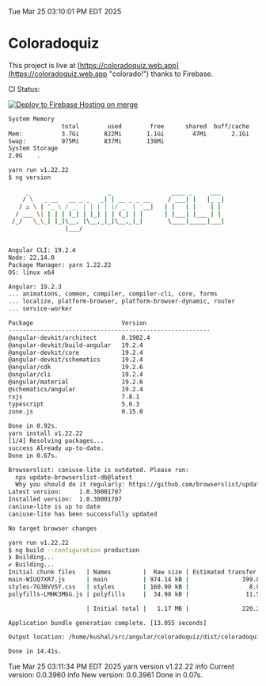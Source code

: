 Tue Mar 25 03:10:01 PM EDT 2025

# Coloradoquiz


This project is live at [https://coloradoquiz.web.app](https://coloradoquiz.web.app "colorado!") thanks to Firebase.

CI Status: 

[![Deploy to Firebase Hosting on merge](https://github.com/teamkushal/coloradoquiz/actions/workflows/firebase-hosting-merge.yml/badge.svg)](https://github.com/teamkushal/coloradoquiz/actions/workflows/firebase-hosting-merge.yml)

```bash
System Memory
               total        used        free      shared  buff/cache   available
Mem:           3.7Gi       822Mi       1.1Gi        47Mi       2.1Gi       2.9Gi
Swap:          975Mi       837Mi       138Mi
System Storage
2.0G	.
```
```bash
yarn run v1.22.22
$ ng version

     _                      _                 ____ _     ___
    / \   _ __   __ _ _   _| | __ _ _ __     / ___| |   |_ _|
   / △ \ | '_ \ / _` | | | | |/ _` | '__|   | |   | |    | |
  / ___ \| | | | (_| | |_| | | (_| | |      | |___| |___ | |
 /_/   \_\_| |_|\__, |\__,_|_|\__,_|_|       \____|_____|___|
                |___/
    

Angular CLI: 19.2.4
Node: 22.14.0
Package Manager: yarn 1.22.22
OS: linux x64

Angular: 19.2.3
... animations, common, compiler, compiler-cli, core, forms
... localize, platform-browser, platform-browser-dynamic, router
... service-worker

Package                         Version
---------------------------------------------------------
@angular-devkit/architect       0.1902.4
@angular-devkit/build-angular   19.2.4
@angular-devkit/core            19.2.4
@angular-devkit/schematics      19.2.4
@angular/cdk                    19.2.6
@angular/cli                    19.2.4
@angular/material               19.2.6
@schematics/angular             19.2.4
rxjs                            7.8.1
typescript                      5.6.3
zone.js                         0.15.0
    
Done in 0.92s.
yarn install v1.22.22
[1/4] Resolving packages...
success Already up-to-date.
Done in 0.67s.
```
```bash
Browserslist: caniuse-lite is outdated. Please run:
  npx update-browserslist-db@latest
  Why you should do it regularly: https://github.com/browserslist/update-db#readme
Latest version:     1.0.30001707
Installed version:  1.0.30001707
caniuse-lite is up to date
caniuse-lite has been successfully updated

No target browser changes
```
```bash
yarn run v1.22.22
$ ng build --configuration production
❯ Building...
✔ Building...
Initial chunk files   | Names         |  Raw size | Estimated transfer size
main-WIUQ7XR7.js      | main          | 974.14 kB |               199.85 kB
styles-7G3BVVSY.css   | styles        | 160.90 kB |                 8.89 kB
polyfills-LMHK3M6G.js | polyfills     |  34.98 kB |                11.51 kB

                      | Initial total |   1.17 MB |               220.25 kB

Application bundle generation complete. [13.055 seconds]

Output location: /home/kushal/src/angular/coloradoquiz/dist/coloradoquiz

Done in 14.41s.
```
Tue Mar 25 03:11:34 PM EDT 2025
yarn version v1.22.22
info Current version: 0.0.3960
info New version: 0.0.3961
Done in 0.07s.
